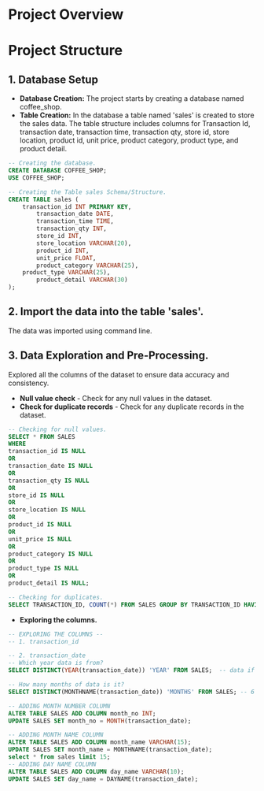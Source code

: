 # Project Overview


# Project Structure

## 1. Database Setup
   * **Database Creation:** The project starts by creating a database named coffee_shop.
   * **Table Creation:** In the database a table named 'sales' is created to store the sales data. The table structure includes columns for Transaction Id, transaction date, transaction time, transaction qty, store id, store location, product id, unit price, product category, product type, and product detail.

``` sql
-- Creating the database.
CREATE DATABASE COFFEE_SHOP;
USE COFFEE_SHOP;

-- Creating the Table sales Schema/Structure.
CREATE TABLE sales (
	transaction_id INT PRIMARY KEY,
    	transaction_date DATE,
    	transaction_time TIME,
    	transaction_qty INT,
    	store_id INT,
    	store_location VARCHAR(20),	
    	product_id INT,
    	unit_price FLOAT,
    	product_category VARCHAR(25),	
	product_type VARCHAR(25),
    	product_detail VARCHAR(30)
);
```
## 2. Import the data into the table 'sales'.
The data was imported using command line.

## 3. Data Exploration and Pre-Processing.
Explored all the columns of the dataset to ensure data accuracy and consistency.
- **Null value check** - Check for any null values in the dataset.
- **Check for duplicate records** - Check for any duplicate records in the dataset.

``` sql
-- Checking for null values.
SELECT * FROM SALES
WHERE 
transaction_id IS NULL
OR 
transaction_date IS NULL
OR 
transaction_qty IS NULL
OR 
store_id IS NULL
OR 
store_location IS NULL 
OR 
product_id IS NULL 
OR 
unit_price IS NULL
OR
product_category IS NULL 
OR 
product_type IS NULL
OR 
product_detail IS NULL;

-- Checking for duplicates.
SELECT TRANSACTION_ID, COUNT(*) FROM SALES GROUP BY TRANSACTION_ID HAVING COUNT(*) > 1;
```
- **Exploring the columns.**
```sql
-- EXPLORING THE COLUMNS --
-- 1. transaction_id

-- 2. transaction_date
-- Which year data is from?
SELECT DISTINCT(YEAR(transaction_date)) 'YEAR' FROM SALES;  -- data if 2023

-- How many months of data is it?
SELECT DISTINCT(MONTHNAME(transaction_date)) 'MONTHS' FROM SALES; -- 6 MONTHS  JANUARY TO JUNE

-- ADDING MONTH NUMBER COLUMN
ALTER TABLE SALES ADD COLUMN month_no INT;
UPDATE SALES SET month_no = MONTH(transaction_date);

-- ADDING MONTH NAME COLUMN
ALTER TABLE SALES ADD COLUMN month_name VARCHAR(15);
UPDATE SALES SET month_name = MONTHNAME(transaction_date);
select * from sales limit 15;
-- ADDING DAY NAME COLUMN
ALTER TABLE SALES ADD COLUMN day_name VARCHAR(10);
UPDATE SALES SET day_name = DAYNAME(transaction_date);
```
